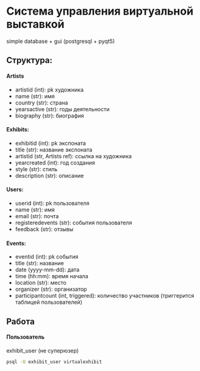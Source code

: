 # Система управления виртуальной выставкой
simple database + gui (postgresql + pyqt5)
## Структура: 
#### Artists
* artistid (int): pk художника
* name (str): имя
* country (str): страна
* yearsactive (str): годы деятельности
* biography (str): биография
#### Exhibits: 
* exhibitid (int): pk экспоната
* title (str): название экспоната
* artistid (str, Artists ref): ссылка на художника
* yearcreated (int): год создания
* style (str): стиль
* description (str): описание
#### Users: 
* userid (int): pk пользователя
* name (str): имя
* email (str): почта
* registeredevents (str): события пользователя
* feedback (str): отзывы
#### Events: 
* eventid (int): pk события
* title (str): название
* date (yyyy-mm-dd): дата
* time (hh:mm): время начала
* location (str): место
* organizer (str): организатор
* participantcount (int, triggered): количество участников (триггерится таблицей пользователей)
## Работа
#### Пользователь
exhibit_user (не суперюзер)
```bash
psql -U exhibit_user virtualexhibit
```
